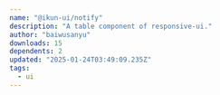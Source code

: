 ```yaml
---
name: "@ikun-ui/notify"
description: "A table component of responsive-ui."
author: "baiwusanyu"
downloads: 15
dependents: 2
updated: "2025-01-24T03:49:09.235Z"
tags: 
  - ui
---
```

